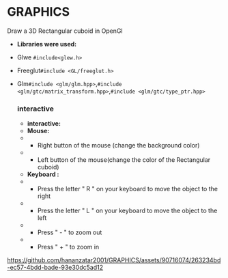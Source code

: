 # GRAPHICS
Draw a 3D Rectangular cuboid in OpenGl 
- **Libraries were used:**
- Glwe `#include<glew.h>`
- Freeglut`#include <GL/freeglut.h>`
- Glm`#include <glm/glm.hpp>`,`#include <glm/gtc/matrix_transform.hpp>`,`#include <glm/gtc/type_ptr.hpp>`
  
  ### interactive
  - **interactive:**
  -  **Mouse:**
    - - Right button of the mouse (change the background color)
    - - Left button of the mouse(change the color of the Rectangular cuboid)
   -  **Keyboard :**
     - - Press the letter " R " on your keyboard to move the object to the right
     - - Press the letter " L " on your keyboard to move the object to the left
     - - Press " - " to zoom out
     - - Press " + " to zoom in



https://github.com/hananzatar2001/GRAPHICS/assets/90716074/263234bd-ec57-4bdd-bade-93e30dc5ad12

